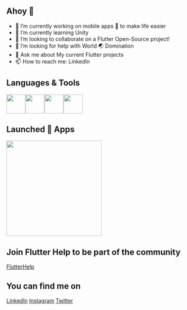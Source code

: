 ## Ahoy 👋

- 🔭 I’m currently working on mobile apps 📱 to make life easier
- 🌱 I’m currently learning Unity
- 👯 I’m looking to collaborate on a Flutter Open-Source project!
- 🤔 I’m looking for help with World 🌏 Domination 
- 💬 Ask me about My current Flutter projects
- 📫 How to reach me: LinkedIn

## Languages & Tools
<div style="display:flex;">
  <img src=https://user-images.githubusercontent.com/55442748/110416157-e94a7c80-80de-11eb-9b87-dc1ecec02c91.png height="50">
  <img src=https://user-images.githubusercontent.com/55442748/110416190-f7000200-80de-11eb-9128-97895fe16204.png height="50">
  <img src=https://user-images.githubusercontent.com/55442748/110416195-f9faf280-80de-11eb-8a6d-01c5a87e7305.png height="50">
  <img src=https://user-images.githubusercontent.com/55442748/110416003-ac7e8580-80de-11eb-98fe-4eb81a70a466.png height="50">
</div>

## Launched 🚀 Apps
<a href="https://play.google.com/store/apps/dev?id=5866919437838931780" target="_blank"><img src="https://user-images.githubusercontent.com/55442748/110417111-af7a7580-80e0-11eb-8f65-90671420bd55.png" height="250"><a/>

## Join Flutter Help to be part of the community
[FlutterHelp](https://www.facebook.com/groups/FlutterHelp)

## You can find me on
[LinkedIn](https://www.linkedin.com/in/christo-brits-98a50b79/) [Instagram](https://www.instagram.com/cbrzy_/) [Twitter](https://twitter.com/Cpt_CBRZY)

